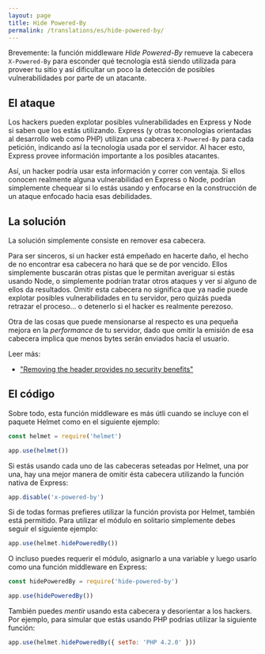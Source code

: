 ```yaml
---
layout: page
title: Hide Powered-By
permalink: /translations/es/hide-powered-by/
---
```

Brevemente: la función middleware *Hide Powered-By* remueve la cabecera `X-Powered-By` para esconder qué tecnología está siendo utilizada para proveer tu sitio y así dificultar un poco la detección de posibles vulnerabilidades por parte de un atacante.

El ataque
------------

Los hackers pueden explotar posibles vulnerabilidades en Express y Node si saben que los estás utilizando. Express (y otras teconologías orientadas al desarrollo web como PHP) utilizan una cabecera `X-Powered-By` para cada petición, indicando así la tecnología usada por el servidor. Al hacer esto, Express provee información importante a los posibles atacantes.

Así, un hacker podría usar esta información y correr con ventaja. Si ellos conocen realmente alguna vulnerabilidad en Express o Node, podrían simplemente chequear si lo estás usando y enfocarse en la construcción de un ataque enfocado hacia esas debilidades.

La solución
-------

La solución simplemente consiste en remover esa cabecera.

Para ser sinceros, si un hacker está empeñado en hacerte daño, el hecho de no encontrar esa cabecera no hará que se de por vencido. Ellos simplemente buscarán otras pistas que le permitan averiguar si estás usando Node, o simplemente podrían tratar otros ataques y ver si alguno de ellos da resultados. Omitir esta cabecera no significa que ya nadie puede explotar posibles vulnerabilidades en tu servidor, pero quizás pueda retrazar el proceso... o detenerlo si el hacker es realmente perezoso.

Otra de las cosas que puede mensionarse al respecto es una pequeña mejora en la *performance* de tu servidor, dado que omitir la emisión de esa cabecera implica que menos bytes serán enviados hacia el usuario.

Leer más:

- ["Removing the header provides no security benefits"](https://github.com/expressjs/express/pull/2813#issuecomment-159270428)

El código
--------

Sobre todo, esta función middleware es más útli cuando se incluye con el paquete Helmet como en el siguiente ejemplo:

```javascript
const helmet = require('helmet')

app.use(helmet())
```

Si estás usando cada uno de las cabeceras seteadas por Helmet, una por una, hay una mejor manera de omitir ésta cabecera utilizando la función nativa de Express:

```javascript
app.disable('x-powered-by')
```

Si de todas formas prefieres utilizar la función provista por Helmet, también está permitido. Para utilizar el módulo en solitario simplemente debes seguir el siguiente ejemplo:

```javascript
app.use(helmet.hidePoweredBy())
```

O incluso puedes requerir el módulo, asignarlo a una variable y luego usarlo como una función middleware en Express:

```javascript
const hidePoweredBy = require('hide-powered-by')

app.use(hidePoweredBy())
```
También puedes *mentir* usando esta cabecera y desorientar a los hackers. Por ejemplo, para simular que estás usando PHP podrías utilizar la siguiente función:

```javascript
app.use(helmet.hidePoweredBy({ setTo: 'PHP 4.2.0' }))
```
